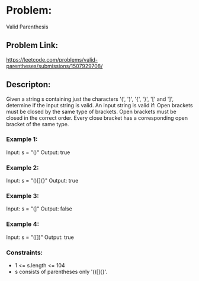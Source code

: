 # Problem: 
Valid Parenthesis

## Problem Link:
https://leetcode.com/problems/valid-parentheses/submissions/1507929708/

## Descripton:
Given a string s containing just the characters '(', ')', '{', '}', '[' and ']', determine if the input string is valid.
An input string is valid if:
Open brackets must be closed by the same type of brackets.
Open brackets must be closed in the correct order.
Every close bracket has a corresponding open bracket of the same type.
 
### Example 1:

Input: s = "()"
Output: true

### Example 2:

Input: s = "()[]{}"
Output: true

### Example 3:

Input: s = "(]"
Output: false

### Example 4:

Input: s = "([])"
Output: true

### Constraints:

- 1 <= s.length <= 104
- s consists of parentheses only '()[]{}'.
